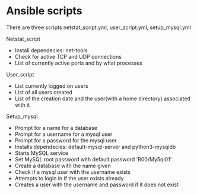 # Ansible scripts

There are three scripts netstat_script.yml, user_script.yml, setup_mysql.yml

Netstat_script
- Install dependecies: net-tools
- Check for active TCP and UDP connections
- List of currently active ports and by what processes

User_script
- List currently logged on users
- List of all users created
- List of the creation date and the user(with a home directory) associated with it

Setup_mysql
- Prompt for a name for a database
- Prompt for a username for a mysql user
- Prompt for a password for the mysql user
- Installs dependecies: default-mysql-server and python3-mysqldb
- Starts MySQL service
- Set MySQL root password with default password 'R00/My5ql01'
- Create a database with the name given
- Check if a mysql user with the username exists
- Attempts to login in if the user exists already
- Creates a user with the username and password if it does not exist
